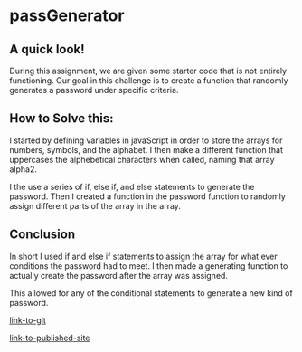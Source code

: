 # passGenerator

## A quick look!

During this assignment, we are given some starter code that is not entirely functioning. Our goal in this challenge is to create a function that randomly generates a password under specific criteria. 

## How to Solve this:

I started by defining variables in javaScript in order to store the arrays for numbers, symbols, and the alphabet. I then make a different function that uppercases the alphebetical characters when called, naming that array alpha2. 

I the use a series of if, else if, and else statements to generate the password. Then I created a function in the password function to randomly assign different parts of the array in the array. 

## Conclusion

In short I used if and else if statements to assign the array for what ever conditions the password had to meet. I then made a generating function to actually create the password after the array was assigned. 

This allowed for any of the conditional statements to generate a new kind of password. 

[link-to-git](https://github.com/Lonxyboi22/passGenerator.git)

[link-to-published-site](https://lonxyboi22.github.io/passGenerator/)

